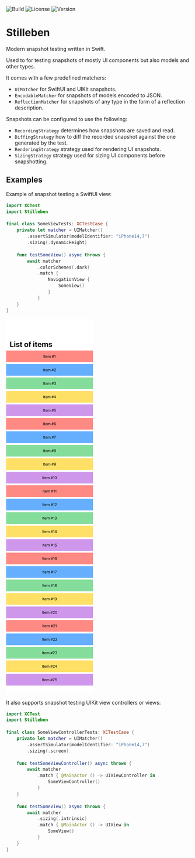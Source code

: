 ![Build](https://img.shields.io/appveyor/build/aegzorz/stilleben)
![License](https://img.shields.io/github/license/aegzorz/stilleben)
![Version](https://img.shields.io/github/v/release/aegzorz/stilleben)

# Stilleben

Modern snapshot testing written in Swift.

Used to for testing snapshots of mostly UI components but also models and other types.

It comes with a few predefined matchers:
- `UIMatcher` for SwiftUI and UIKit snapshots.
- `EncodableMatcher` for snapshots of models encoded to JSON.
- `ReflectionMatcher` for snapshots of any type in the form of a reflection description.

Snapshots can be configured to use the following:
- `RecordingStrategy` determines how snapshots are saved and read.
- `DiffingStrategy` how to diff the recorded snapshot against the one generated by the test.
- `RenderingStrategy` strategy used for rendering UI snapshots.
- `SizingStrategy` strategy used for sizing UI components before snapshotting.

## Examples

Example of snapshot testing a SwiftUI view:
```swift
import XCTest
import Stilleben

final class SomeViewTests: XCTestCase {
    private let matcher = UIMatcher()
        .assertSimulator(modelIdentifier: "iPhone14,7")
        .sizing(.dynamicHeight)

    func testSomeView() async throws {
        await matcher
            .colorSchemes(.dark)
            .match {
                NavigationView {
                    SomeView()
                }
            }
    }
}
```

![Snapshot](/Tests/StillebenTests/Snapshots/SwiftUITests/longScrollviewInNavigationView-light-large-en-US.png?height=400)

It also supports snapshot testing UIKit view controllers or views:

```swift
import XCTest
import Stilleben

final class SomeViewControllerTests: XCTestCase {
    private let matcher = UIMatcher()
        .assertSimulator(modelIdentifier: "iPhone14,7")
        .sizing(.screen)
    
    func testSomeViewController() async throws {
        await matcher
            .match { @MainActor () -> UIViewController in
                SomeViewController()
            }
    }
    
    func testSomeView() async throws {
        await matcher
            .sizing(.intrinsic)
            .match { @MainActor () -> UIView in
                SomeView()
            }
    }
}
```
